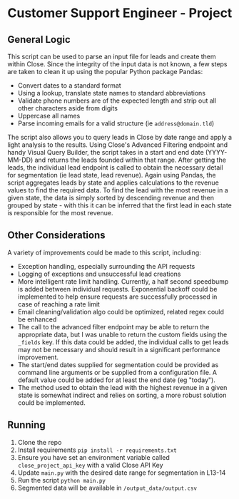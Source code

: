 # Customer Support Engineer - Project  

## General Logic  
This script can be used to parse an input file for leads and create them within Close. Since the integrity of the input data is not known, a few steps are taken to clean it up using the popular Python package Pandas:
- Convert dates to a standard format  
- Using a lookup, translate state names to standard abbreviations  
- Validate phone numbers are of the expected length and strip out all other characters aside from digits  
- Uppercase all names  
- Parse incoming emails for a valid structure (ie `address@domain.tld`)  

The script also allows you to query leads in Close by date range and apply a light analysis to the results. Using Close's Advanced Filtering endpoint and handy Visual Query Builder, the script takes in a start and end date (YYYY-MM-DD) and returns the leads founded within that range. After getting the leads, the individual lead endpoint is called to obtain the necessary detail for segmentation (ie lead state, lead revenue). Again using Pandas, the script aggregates leads by state and applies calculations to the revenue values to find the required data. To find the lead with the most revenue in a given state, the data is simply sorted by descending revenue and then grouped by state - with this it can be inferred that the first lead in each state is responsible for the most revenue.  

## Other Considerations
A variety of improvements could be made to this script, including:  
- Exception handling, especially surrounding the API requests  
- Logging of exceptions and unsuccessful lead creations  
- More intelligent rate limit handling. Currently, a half second speedbump is added between individual requests. Exponential backoff could be implemented to help ensure requests are successfully processed in case of reaching a rate limit  
- Email cleaning/validation algo could be optimized, related regex could be enhanced  
- The call to the advanced filter endpoint may be able to return the appropriate data, but I was unable to return the custom fields using the `_fields` key. If this data could be added, the individual calls to get leads may not be necessary and should result in a significant performance improvement.  
- The start/end dates supplied for segmentation could be provided as command line arguments or be supplied from a configuration file. A default value could be added for at least the end date (eg "today").  
- The method used to obtain the lead with the highest revenue in a given state is somewhat indirect and relies on sorting, a more robust solution could be implemented.  

## Running  
1. Clone the repo
2. Install requirements `pip install -r requirements.txt`  
3. Ensure you have set an environment variable called `close_project_api_key` with a valid Close API Key  
4. Update `main.py` with the desired date range for segmentation in L13-14  
5. Run the script `python main.py`  
6. Segmented data will be available in `/output_data/output.csv`  